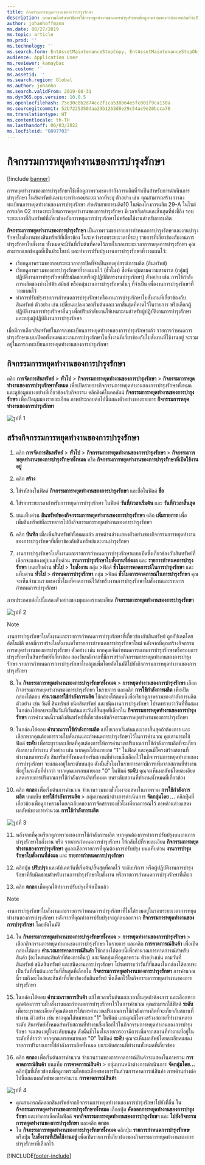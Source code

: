 ```yaml
---
title: กิจกรรมการหยุดทำงานของการบำรุงรักษา
description: บทความนี้อธิบายวิธีการใช้การหยุดทำงานของการบำรุงรักษาเพื่อดูภาพรวมของกำลังการผลิตที่จำเป็นสำหรับการดำเนินการบำรุงรักษาในสินทรัพย์เฉพาะระหว่างรอบระยะเวลาที่ระบุ
author: johanhoffmann
ms.date: 08/27/2019
ms.topic: article
ms.prod: ''
ms.technology: ''
ms.search.form: EntAssetMaintenanceStopCopy, EntAssetMaintenanceStopObject, EntAssetObjectProductionStop, EntAssetProductionStopType, EntAssetMaintenanceStop
audience: Application User
ms.reviewer: kamaybac
ms.custom: ''
ms.assetid: ''
ms.search.region: Global
ms.author: johanho
ms.search.validFrom: 2019-08-31
ms.dyn365.ops.version: 10.0.5
ms.openlocfilehash: 75e30c8b2d74cc2f1ca538b64e5fc801f9ca130a
ms.sourcegitcommit: 52b7225350daa29b1263d8e29c54ac9e20bcca70
ms.translationtype: HT
ms.contentlocale: th-TH
ms.lasthandoff: 06/03/2022
ms.locfileid: "8897703"
---
```

# <a name="maintenance-downtime-activities"></a>กิจกรรมการหยุดทำงานของการบำรุงรักษา

[!include [banner](../../includes/banner.md)]

การหยุดทำงานของการบำรุงรักษาใช้เพื่อดูภาพรวมของกำลังการผลิตที่จำเป็นสำหรับการดำเนินการบำรุงรักษา ในสินทรัพย์เฉพาะระหว่างรอบระยะเวลาที่ระบุ ตัวอย่าง เช่น คุณสามารถสร้างการลงทะเบียนการหยุดทำงานของการบำรุงรักษา สำหรับสายการผลิต10 ในห้องโถงการผลิต 29-A ในไซต์การผลิต 02 การลงทะเบียนการหยุดทำงานของการบำรุงรักษา มีเวลาเริ่มต้นและสิ้นสุดที่บ่งชี้ถึง รอบระยะเวลาที่สินทรัพย์ที่เกี่ยวข้องกับการหยุดการบำรุงรักษาไม่พร้อมใช้งานสำหรับการผลิต

**กิจกรรมการหยุดทำงานของการบำรุงรักษา** เป็นภาพรวมของรายการกำหนดการบำรุงรักษาและงานบำรุงรักษาใบสั่งงานของสินทรัพย์ที่เกี่ยวข้อง ในระหว่างรอบระยะเวลาที่ระบุ รายการที่เกี่ยวข้องกับงานการบำรุงรักษาใบสั่งงาน ทั้งหมดจะมีวันที่เริ่มต้นที่คาดไว้ภายในรอบระยะเวลาการหยุดการบำรุงรักษา คุณสามารถแยกข้อมูลที่เป็นประโยชน์ และทำการปรับปรุงงานการบำรุงรักษาที่วางแผนไว้:

- เรียกดูภาพรวมของรอบระยะเวลาการปิดที่จำเป็นของอุปกรณ์การผลิต (สินทรัพย์)  
- เรียกดูภาพรวมของการบำรุงรักษาที่วางแผนไว้ (ชั่วโมง) ซึ่งจัดกลุ่มตามความสามารถ (กลุ่มผู้ปฏิบัติงานการบำรุงรักษาที่รับผิดชอบหรือผู้ปฏิบัติการงานบำรุงรักษา) ตัวอย่าง เช่น การใช้กำลังการผลิตของช่างไฟฟ้า สมิธส์ หรือกลุ่มงานการบำรุงรักษาอื่นๆ ที่จำเป็น เพื่องานการบำรุงรักษาที่วางแผนไว้  
- ทำการปรับปรุงรายการกำหนดการบำรุงรักษาหรืองานการบำรุงรักษาใบสั่งงานที่เกี่ยวข้องกับสินทรัพย์ ตัวอย่าง เช่น เปลี่ยนแปลงเวลาเริ่มต้นและเวลาสิ้นสุดที่คาดไว้ในรายการ หรือเลือกผู้ปฏิบัติงานการบำรุงรักษาอื่นๆ เพื่อปรับลำดับงานให้เหมาะสมสำหรับผู้ปฏิบัติงานการบำรุงรักษา และกลุ่มผู้ปฏิบัติงานการบำรุงรักษา

เมื่อมีการเลือกสินทรัพย์ในการลงทะเบียนการหยุดทำงานของการบำรุงรักษาแล้ว รายการกำหนดการบำรุงรักษาแบบเปิดอทั้งหมดและงานการบำรุงรักษาใบสั่งงานที่เกี่ยวข้องกับใบสั่งงานที่ใช้งานอยู่ จะรวมอยู่ในการลงทะเบียนการหยุดทำงานของการบำรุงรักษา

## <a name="maintenance-downtime-activities"></a>กิจกรรมการหยุดทำงานของการบำรุงรักษา

คลิก **การจัดการสินทรัพย์** > **ทั่วไป** > **กิจกรรมการหยุดทำงานของการบำรุงรักษา** > **กิจกรรมการหยุดทำงานของการบำรุงรักษาทั้งหมด** เพื่อเปิดรายการกิจกรรมการหยุดทำงานของการบำรุงรักษาทั้งหมด และดูข้อมูลบางอย่างที่เกี่ยวข้องกับกิจกรรม คลิกลิงค์ในคอลัมน์ **กิจกรรมการหยุดทำงานของการบำรุงรักษา** เพื่อเปิดมุมมองรายละเอียด ภาพประกอบต่อไปนี้แสดงตัวอย่างของรายการ **กิจกรรมการหยุดทำงานของการบำรุงรักษา**

![รูปที่ 1](media/19-preventive-maintenance.png)


## <a name="create-a-maintenance-downtime-activity"></a>สร้างกิจกรรมการหยุดทำงานของการบำรุงรักษา

1. คลิก **การจัดการสินทรัพย์** > **ทั่วไป** > **กิจกรรมการหยุดทำงานของการบำรุงรักษา** > **กิจกรรมการหยุดทำงานของการบำรุงรักษาทั้งหมด** หรือ **กิจกรรมการหยุดทำงานของการบำรุงรักษาที่เปิดใช้งานอยู่**

2. คลิก **สร้าง**

3. ใส่รหัสลงในฟิลด์ **กิจกรรมการหยุดทำงานของการบำรุงรักษา** และชื่อในฟิลด์ **ชื่อ**

4. ใส่รอบระยะเวลาสำหรับการหยุดการบำรุงรักษา ในฟิลด์ **วันที่/เวลาเริ่มต้น** และ **วันที่/เวลาสิ้นสุด**

5. บนแท็บด่วน **สินทรัพย์ของกิจกรรมการหยุดทำงานของการบำรุงรักษา** คลิก **เพิ่มรายการ** เพื่อเพิ่มสินทรัพย์ทีละรายการไปยังกิจกรรมการหยุดทำงานของการบำรุงรักษา

6. คลิก **บันทึก** เมื่อเพิ่มสินทรัพย์ทั้งหมดแล้ว ภาพด้านล่างแสดงตัวอย่างของกิจกรรมการหยุดทำงานของการบำรุงรักษาที่เกี่ยวข้องกับสินทรัพย์และงานบำรุงรักษา

7. งานการบำรุงรักษาใบสั่งงานและรายการกำหนดการบำรุงรักษาแบบเปิดซึ่งเกี่ยวข้องกับสินทรัพย์ที่เลือกจะแสดงอยู่บนแท็บด่วน **งานการบำรุงรักษาใบสั่งงานที่ส่งผล** และ **รายการกำหนดการบำรุงรักษา** บนแท็บด่วน **ทั่วไป** > **ใบสั่งงาน** กลุ่ม >ฟิลด์ **ชั่วโมงการคาดการณ์ในการบำรุงรักษา** และแท็บด่วน **ทั่วไป** > **กำหนดการบำรุงรักษา** กลุ่ม >ฟิลด์ **ชั่วโมงการคาดการณ์ในการบำรุงรักษา** คุณจะเห็นจำนวนรวมของชั่วโมงที่คาดการณ์ไว้สำหรับงานการบำรุงรักษาใบสั่งงานและรายการกำหนดการบำรุงรักษา

ภาพประกอบต่อไปนี้แสดงตัวอย่างของมุมมองรายละเอียด **กิจกรรมการหยุดทำงานของการบำรุงรักษา**

![รูปที่ 2](media/20-preventive-maintenance.png)

>[!NOTE]
>งานการบำรุงรักษาใบสั่งงานและรายการกำหนดการบำรุงรักษาที่เกี่ยวข้องกับสินทรัพย์ ถูกอัปเดตโดยอัตโนมัติ หากมีการสร้างใบสั่งงานหรือรายการกำหนดการบำรุงรักษาใหม่ หลังจากที่คุณสร้างกิจกรรมการหยุดทำงานของการบำรุงรักษา ตัวอย่าง เช่น หากคุณจัดกำหนดการแผนการบำรุงรักษาหรือรอบการบำรุงรักษาในสินทรัพย์ที่เกี่ยวข้อง สองวันหลังจากที่มีการสร้างกิจกรรมการหยุดทำงานของการบำรุงรักษา รายการกำหนดการการบำรุงรักษาใหม่ถูกเพิ่มโดยอัตโนมัติไปยังกิจกรรมการหยุดทำงานของการบำรุงรักษา

8. ใน **กิจกรรมการหยุดทำงานของการบำรุงรักษาทั้งหมด** > **การหยุดทำงานของการบำรุงรักษา** เลือกกิจกรรมการหยุดทำงานของการบำรุงรักษา ในรายการ และคลิก **การใช้กำลังการผลิต** เพื่อเปิดกล่องโต้ตอบ **คำนวณการใช้กำลังการผลิต** ใช้กล่องโต้ตอบนี้เพื่อเรียกดูภาพรวมของกำลังการผลิต ตัวอย่าง เช่น วันที่ สินทรัพย์ ชนิดสินทรัพย์ และชนิดงานการบำรุงรักษา โปรดทราบว่าวันที่ที่แสดงในกล่องโต้ตอบจะเป็นวันที่เริ่มต้นและวันที่สิ้นสุดที่เลือกใน **กิจกรรมการหยุดทำงานของการบำรุงรักษา** การคำนวณนี้รวมถึงสินทรัพย์ที่เกี่ยวข้องกับกิจกรรมการหยุดทำงานของการบำรุงรักษา

9. ในกล่องโต้ตอบ **คำนวณการใช้กำลังการผลิต** แก้ไขเวลาเริ่มต้นและเวลาสิ้นสุดถ้าต้องการ และเลือกหากคุณต้องการรวมใบสั่งงานและกำหนดการบำรุงรักษาไว้ในการคำนวณ คุณสามารถใช้ฟิลด์ **ระดับ** เพื่อระบุรายละเอียดที่คุณต้องการให้การคำนวณปริมาณการใช้กำลังการผลิตที่จะเกี่ยวกับสถานที่ทำงาน ตัวอย่าง เช่น หากคุณใส่หมายเลข "1" ในฟิลด์ และคุณมีโครงสร้างสถานที่ทำงานหลายระดับ สินทรัพย์ทั้งหมดสำหรับสถานที่ทำงานซึ่งเลือกไว้ในกิจกรรมการหยุดทำงานของการบำรุงรักษา จะแสดงอยู่ในระดับบนสุด ดังนั้นชั่วโมงในรายการอาจมีการเพิ่มจากสถานที่ทำงานที่อยู่ในระดับที่ต่ำกว่า หากคุณแทรกหมายเลข "0" ในฟิลด์ **ระดับ** คุณจะเห็นผลลัพธ์โดยละเอียดแสดงรายการปริมาณการใช้กำลังการผลิตทั้งหมด บนระดับสถานที่ทำงานทั้งหมดที่เกี่ยวข้อง

10. คลิก **ตกลง** เพื่อเริ่มต้นการคำนวณ จำนวนรวมของชั่วโมงจะแสดงในภาพรวม **การใช้กำลังการผลิต** บนแท็บ **การใช้กำลังการผลิต** > กลุ่มบานหน้าต่างการดำเนินการ **จัดกลุ่มโดย ...** คลิกปุ่มที่เกี่ยวข้องเพื่อดูภาพรวมโดยละเอียดของการจัดสรรของชั่วโมงที่คาดการณ์ไว้ ภาพด้านล่างแสดงผลลัพธ์ของการคำนวณ **การใช้กำลังการผลิต** 

![รูปที่ 3](media/21-preventive-maintenance.png)

11. หลังจากที่คุณเรียกดูภาพรวมของการใช้กำลังการผลิต หากคุณต้องการทำการปรับปรุงบนงานการบำรุงรักษาใบสั่งงาน หรือ รายการกำหนดการบำรุงรักษา ให้กลับไปที่รายละเอียด **กิจกรรมการหยุดทำงานของการบำรุงรักษา** ดูและเลือกรายการที่คุณต้องการปรับปรุง บนแท็บด่วน **งานการบำรุงรักษาใบสั่งงานที่ส่งผล** และ **รายการกำหนดการบำรุงรักษา**

12. คลิกปุ่ม **ปรับปรุง** และอัปเดตวันที่เริ่มต้น/สิ้นสุดที่คาดไว้ ระดับบริการ หรือผู้ปฏิบัติงานการบำรุงรักษาที่รับผิดชอบสำหรับงานการบำรุงรักษาใบสั่งงาน หรือรายการกำหนดการบำรุงรักษาที่เลือก

13. คลิก **ตกลง** เมื่อคุณได้ทำการปรับปรุงที่จำเป็นแล้ว 

>[!NOTE]
>งานการบำรุงรักษาใบสั่งงานและรายการกำหนดการบำรุงรักษาที่ไม่ได้รวมอยู่ในรอบระยะเวลาการหยุดทำงานของการบำรุงรักษา หลังจากที่คุณทำการปรับปรุงจะถูกลบออกจาก **กิจกรรมการหยุดทำงานของการบำรุงรักษา** โดยอัตโนมัติ

14. ใน **กิจกรรมการหยุดทำงานของการบำรุงรักษาทั้งหมด** > **การหยุดทำงานของการบำรุงรักษา** > เลือกกิจกรรมการหยุดทำงานของการบำรุงรักษา ในรายการ และคลิก **การคาดการณ์สินค้า** เพื่อเปิดกล่องโต้ตอบ **คำนวณการคาดการณ์สินค้า** ใช้กล่องโต้ตอบนี้เพื่อคำนวณการคาดการณ์สำหรับสินค้า (อะไหล่และสินค้าที่ต้องการอื่นๆ) และจัดกลุ่มเพื่อดูภาพรวม ตัวอย่างเช่น ตามวันที่ สินทรัพย์ ชนิดสินทรัพย์ และชนิดงานการบำรุงรักษา โปรดทราบว่าวันที่ที่แสดงในกล่องโต้ตอบจะเป็นวันที่เริ่มต้นและวันที่สิ้นสุดที่เลือกใน **กิจกรรมการหยุดทำงานของการบำรุงรักษา** การคำนวณนี้รวมถึงอะไหล่และสินค้าที่เกี่ยวข้องกับสินทรัพย์ ซึ่งเลือกไว้ในกิจกรรมการหยุดทำงานของการบำรุงรักษา

15. ในกล่องโต้ตอบ **คำนวณรายการสินค้า** แก้ไขเวลาเริ่มต้นและเวลาสิ้นสุดถ้าต้องการ และเลือกหากคุณต้องการรวมใบสั่งงานและกำหนดการบำรุงรักษาไว้ในการคำนวณ คุณสามารถใช้ฟิลด์ **ระดับ** เพื่อระบุรายละเอียดที่คุณต้องการให้การคำนวณปริมาณการใช้กำลังการผลิตที่จะเกี่ยวกับสถานที่ทำงาน ตัวอย่าง เช่น หากคุณใส่หมายเลข "1" ในฟิลด์ และคุณมีโครงสร้างสถานที่ทำงานหลายระดับ สินทรัพย์ทั้งหมดสำหรับสถานที่ทำงานซึ่งเลือกไว้ในกิจกรรมการหยุดทำงานของการบำรุงรักษา จะแสดงอยู่ในระดับบนสุด ดังนั้นชั่วโมงในรายการอาจมีการเพิ่มจากสถานที่ทำงานที่อยู่ในระดับที่ต่ำกว่า หากคุณแทรกหมายเลข "0" ในฟิลด์ **ระดับ** คุณจะเห็นผลลัพธ์โดยละเอียดแสดงรายการปริมาณการใช้กำลังการผลิตทั้งหมด บนระดับสถานที่ทำงานทั้งหมดที่เกี่ยวข้อง

16. คลิก **ตกลง** เพื่อเริ่มต้นการคำนวณ จำนวนรวมของการคาดการณ์สินค้าจะแสดงในภาพรวม **การคาดการณ์สินค้า** บนแท็บ **การคาดการณ์สินค้า** > กลุ่มบานหน้าต่างการดำเนินการ **จัดกลุ่มโดย...** คลิกปุ่มที่เกี่ยวข้องเพื่อดูภาพรวมโดยละเอียดของการปันส่วนการคาดการณ์สินค้า ภาพด้านล่างต่อไปนี้แสดงผลลัพธ์ของการคำนวน **การคาดการณ์สินค้า**

![รูปที่ 4](media/22-preventive-maintenance.png)

- คุณสามารถคัดลอกสินทรัพย์จากกิจกรรมการหยุดทำงานของการบำรุงรักษาไปยังที่อื่น ใน **กิจกรรมการหยุดทำงานของการบำรุงรักษาทั้งหมด** เลือกปุ่ม **คัดลอกการหยุดทำงานของการบำรุงรักษา** และทำการเลือกในฟิลด์ **จากกิจกรรมการหยุดทำงานของการบำรุงรักษา** และ **ไปยังกิจกรรมการหยุดทำงานของการบำรุงรักษา** และคลิก **ตกลง**
- ใน **กิจกรรมการหยุดทำงานของการบำรุงรักษาทั้งหมด** คลิกปุ่ม **รายการกำหนดการบำรุงรักษษ** หรือปุ่ม **ใบสั่งงานที่เปิดใช้งานอยู่** เพื่อเปิดรายการที่เกี่ยวข้องของกิจกรรมการหยุดทำงานของการบำรุงรักษาที่เลือกไว้



[!INCLUDE[footer-include](../../../includes/footer-banner.md)]